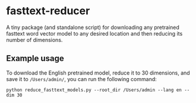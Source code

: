 # fasttext-reducer
A tiny package (and standalone script) for downloading any pretrained fasttext word vector model to any desired location and then reducing its number of dimensions.

## Example usage
To download the English pretrained model, reduce it to 30 dimensions, and save it to `/Users/admin/`, you can run the following command:
```
python reduce_fasttext_models.py --root_dir /Users/admin --lang en --dim 30
```

